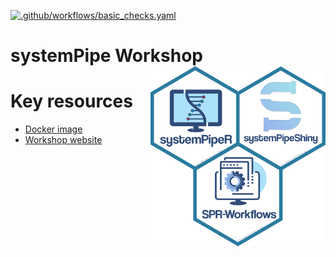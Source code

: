 <!-- badges: start -->
[![.github/workflows/basic_checks.yaml](https://github.com/systemPipeR/systemPipeWorkshop2021/actions/workflows/basic_checks.yaml/badge.svg)](https://github.com/systemPipeR/systemPipeWorkshop2021/actions/workflows/basic_checks.yaml)
<!-- badges: end -->

# systemPipe Workshop <img src="https://raw.githubusercontent.com/systemPipeR/systemPipeR.github.io/main/static/images/systemPipe_logo.png" align="right" width="280" height="288">

# Key resources

- [Docker image](https://hub.docker.com/repository/systempipe/systempiperworkshop2021)
- [Workshop website](https://systempipe.org/systemPipeWorkshop2021/docs/articles/systemPipeR.html)

